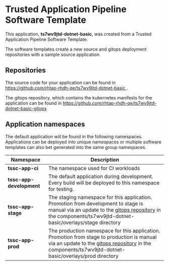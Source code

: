 # Trusted Application Pipeline Software Template

This application, **ts7wv9jtd-dotnet-basic**, was created from a Trusted Application Pipeline Software Template.

The software templates create a new source and gitops deployment repositories with a sample source application. 

## Repositories

The source code for your application can be found in [https://github.com/rhtap-rhdh-qe/ts7wv9jtd-dotnet-basic ](https://github.com/rhtap-rhdh-qe/ts7wv9jtd-dotnet-basic ).
 
The gitops repository, which contains the kubernetes manifests for the application can be found in 
[https://github.com/rhtap-rhdh-qe/ts7wv9jtd-dotnet-basic-gitops ](https://github.com/rhtap-rhdh-qe/ts7wv9jtd-dotnet-basic-gitops ) 

## Application namespaces 

The default application will be found in the following namespaces. Applications can be deployed into unique namespaces or multiple software templates can also bet generated into the same group namespaces.  

|  Namespace   |  Description   |  
| -------- | -------- |
| **tssc-app-ci** | The namespace used for CI workloads |
| **tssc-app-development** | The default application during development. Every build will be deployed to this namespace for testing. |
| **tssc-app-stage** | The staging namespace for this application. Promotion from development to stage is manual via an update to the [gitops repository](https://github.com/rhtap-rhdh-qe/ts7wv9jtd-dotnet-basic-gitops ) in the components/ts7wv9jtd-dotnet-basic/overlays/stage directory |
| **tssc-app-prod** | The production namespace for this application. Promotion from stage to production is manual via an update to the [gitops repository](https://github.com/rhtap-rhdh-qe/ts7wv9jtd-dotnet-basic-gitops ) in the components/ts7wv9jtd-dotnet-basic/overlays/prod directory |